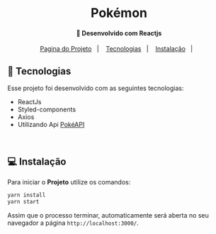 <h1 align="center">
     Pokémon
</h1>

<h4 align="center">
  🚀 Desenvolvido com Reactjs
</h4>

<p align="center">
  <a href="https://react-pokemon-topaz.vercel.app/">Pagina do Projeto</a>&nbsp;&nbsp;&nbsp;|&nbsp;&nbsp;&nbsp;
  <a href="#rocket-tecnologias">Tecnologias</a>&nbsp;&nbsp;&nbsp;|&nbsp;&nbsp;&nbsp;
  <a href="#-instalação">Instalação</a>&nbsp;&nbsp;&nbsp;|&nbsp;&nbsp;&nbsp;
  
</p>

## :rocket: Tecnologias

Esse projeto foi desenvolvido com as seguintes tecnologias:

- ReactJs
- Styled-components
- Axios 
- Utilizando Api [PokéAPI](https://pokeapi.co/)

<br>

## 💻 Instalação

Para iniciar o **Projeto** utilize os comandos:

```bash
yarn install
yarn start
```

Assim que o processo terminar, automaticamente será aberta no seu navegador a página `http://localhost:3000/`.
